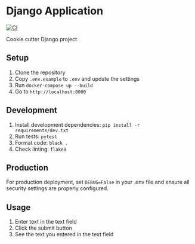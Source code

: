 # Django Application

[![CI](https://github.com/rguilmain/django-app/actions/workflows/ci.yml/badge.svg)](https://github.com/rguilmain/django-app/actions/workflows/ci.yml)

Cookie cutter Django project.

## Setup

1. Clone the repository
2. Copy `.env.example` to `.env` and update the settings
3. Run `docker-compose up --build`
4. Go to `http://localhost:8000`

## Development

1. Install development dependencies: `pip install -r requirements/dev.txt`
2. Run tests: `pytest`
3. Format code: `black .`
4. Check linting: `flake8`

## Production

For production deployment, set `DEBUG=False` in your .env file and ensure all security settings are properly configured.

## Usage

1. Enter text in the text field
2. Click the submit button
3. See the text you entered in the text field
